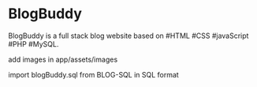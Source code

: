 # BlogBuddy
BlogBuddy is a full stack blog website based on #HTML #CSS #javaScript #PHP #MySQL.

add images in app/assets/images

import blogBuddy.sql from BLOG-SQL in SQL format
